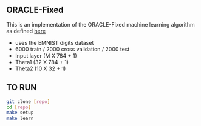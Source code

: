 ## ORACLE-Fixed

This is an implementation of the ORACLE-Fixed machine learning algorithm as defined [here](https://arxiv.org/abs/1902.09432)

- uses the EMNIST digits dataset
- 6000 train / 2000 cross validation / 2000 test
- Input layer (M X 784 + 1)
- Theta1 (32 X 784 + 1)
- Theta2 (10 X 32 + 1)

## TO RUN

```bash
git clone [repo]
cd [repo]
make setup
make learn
```
